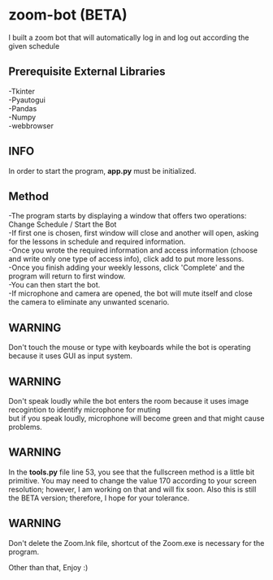 # zoom-bot (BETA)
I built a zoom bot that will automatically log in and log out according the given schedule

## Prerequisite External Libraries
-Tkinter <br/>
-Pyautogui <br/>
-Pandas <br/>
-Numpy <br/>
-webbrowser

## INFO
In order to start the program, **app.py** must be initialized.

## Method
-The program starts by displaying a window that offers two operations: Change Schedule / Start the Bot <br/>
-If first one is chosen, first window will close and another will open, asking for the lessons in schedule and required information. <br/>
-Once you wrote the required information and access information (choose and write only one type of access info), click add to put more lessons. <br/>
-Once you finish adding your weekly lessons, click 'Complete' and the program will return to first window. <br/>
-You can then start the bot.  <br/>
-If microphone and camera are opened, the bot will mute itself and close the camera to eliminate any unwanted scenario.

## WARNING
Don't touch the mouse or type with keyboards while the bot is operating because it uses GUI as input system.

## WARNING
Don't speak loudly while the bot enters the room because it uses image recogintion to identify microphone for muting <br/>
but if you speak loudly, microphone will become green and that might cause problems.

## WARNING
In the **tools.py** file line 53, you see that the fullscreen method is a little bit primitive. You may need to change the value 170 according to your screen
resolution; however, I am working on that and will fix soon. Also this is still the BETA version; therefore, I hope for your tolerance. <br/>

## WARNING
Don't delete the Zoom.lnk file, shortcut of the Zoom.exe is necessary for the program.

Other than that, Enjoy :)




